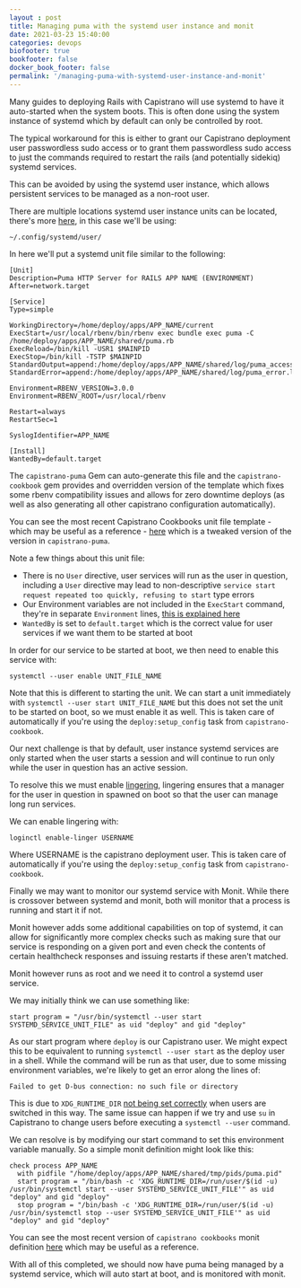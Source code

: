 ```yaml
---
layout : post
title: Managing puma with the systemd user instance and monit
date: 2021-03-23 15:40:00
categories: devops
biofooter: true
bookfooter: false
docker_book_footer: false
permalink: '/managing-puma-with-systemd-user-instance-and-monit'
---
```


Many guides to deploying Rails with Capistrano will use systemd to have it auto-started when the system boots. This is often done using the system instance of systemd which by default can only be controlled by root.

The typical workaround for this is either to grant our Capistrano deployment user passwordless sudo access or to grant them passwordless sudo access to just the commands required to restart the rails (and potentially sidekiq) systemd services.

This can be avoided by using the systemd user instance, which allows persistent services to be managed as a non-root user.

<!-- More -->

There are multiple locations systemd user instance units can be located, there's more [here](https://wiki.archlinux.org/index.php/systemd/User), in this case we'll be using: 

```
~/.config/systemd/user/
```

In here we'll put a systemd unit file similar to the following:

```
[Unit]
Description=Puma HTTP Server for RAILS APP NAME (ENVIRONMENT)
After=network.target

[Service]
Type=simple

WorkingDirectory=/home/deploy/apps/APP_NAME/current
ExecStart=/usr/local/rbenv/bin/rbenv exec bundle exec puma -C /home/deploy/apps/APP_NAME/shared/puma.rb
ExecReload=/bin/kill -USR1 $MAINPID
ExecStop=/bin/kill -TSTP $MAINPID
StandardOutput=append:/home/deploy/apps/APP_NAME/shared/log/puma_access.log
StandardError=append:/home/deploy/apps/APP_NAME/shared/log/puma_error.log

Environment=RBENV_VERSION=3.0.0
Environment=RBENV_ROOT=/usr/local/rbenv

Restart=always
RestartSec=1

SyslogIdentifier=APP_NAME

[Install]
WantedBy=default.target
```

The `capistrano-puma` Gem can auto-generate this file and the `capistrano-cookbook` gem provides and overridden version of the template which fixes some rbenv compatibility issues and allows for zero downtime deploys (as well as also generating all other capistrano configuration automatically).

You can see the most recent Capistrano Cookbooks unit file template - which may be useful as a reference - [here](https://github.com/TalkingQuickly/capistrano-cookbook/blob/master/lib/generators/capistrano/reliably_deploying_rails/templates/puma.service.erb) which is a tweaked version of the version in `capistrano-puma`.

Note a few things about this unit file:

- There is no `User` directive, user services will run as the user in question, including a `User` directive may lead to non-descriptive `service start request repeated too quickly, refusing to start` type errors
- Our Environment variables are not included in the `ExecStart` command, they're in separate `Environment` lines, [this is explained here](http://www.talkingquickly.co.uk/capistrano-puma-neither-valid-executable-nor-absolute-path)
- `WantedBy` is set to `default.target` which is the correct value for user services if we want them to be started at boot

In order for our service to be started at boot, we then need to enable this service with:

```
systemctl --user enable UNIT_FILE_NAME
```

Note that this is different to starting the unit. We can start a unit immediately with `systemctl --user start UNIT_FILE_NAME` but this does not set the unit to be started on boot, so we must enable it as well. This is taken care of automatically if you're using the `deploy:setup_config` task from `capistrano-cookbook`.

Our next challenge is that by default, user instance systemd services are only started when the user starts a session and will continue to run only while the user in question has an active session.

To resolve this we must enable [lingering](http://manpages.ubuntu.com/manpages/xenial/man1/loginctl.1.html), lingering ensures that a manager for the user in question in spawned on boot so that the user can manage long run services.

We can enable lingering with:

```
loginctl enable-linger USERNAME
```

Where USERNAME is the capistrano deployment user. This is taken care of automatically if you're using the `deploy:setup_config` task from `capistrano-cookbook`.

Finally we may want to monitor our systemd service with Monit. While there is crossover between systemd and monit, both will monitor that a process is running and start it if not.

Monit however adds some additional capabilities on top of systemd, it can allow for significantly more complex checks such as making sure that our service is responding on a given port and even check the contents of certain healthcheck responses and issuing restarts if these aren't matched.

Monit however runs as root and we need it to control a systemd user service.

We may initially think we can use something like:

```
start program = "/usr/bin/systemctl --user start SYSTEMD_SERVICE_UNIT_FILE" as uid "deploy" and gid "deploy"
```

As our start program where `deploy` is our Capistrano user. We might expect this to be equivalent to running `systemctl --user start` as the deploy user in a shell. While the command will be run as that user, due to some missing environment variables, we're likely to get an error along the lines of:

```
Failed to get D-bus connection: no such file or directory
```

This is due to `XDG_RUNTIME_DIR` [not being set correctly](https://serverfault.com/questions/936985/cannot-use-systemctl-user-due-to-failed-to-get-d-bus-connection-permission) when users are switched in this way. The same issue can happen if we try and use `su` in Capistrano to change users before executing a `systemctl --user` command.

We can resolve is by modifying our start command to set this environment variable manually. So a simple monit definition might look like this:

```
check process APP_NAME
  with pidfile "/home/deploy/apps/APP_NAME/shared/tmp/pids/puma.pid"
  start program = "/bin/bash -c 'XDG_RUNTIME_DIR=/run/user/$(id -u) /usr/bin/systemctl start --user SYSTEMD_SERVICE_UNIT_FILE'" as uid "deploy" and gid "deploy"
  stop program = "/bin/bash -c 'XDG_RUNTIME_DIR=/run/user/$(id -u) /usr/bin/systemctl stop --user SYSTEMD_SERVICE_UNIT_FILE'" as uid "deploy" and gid "deploy"
```

You can see the most recent version of `capistrano cookbooks` monit definition [here](https://github.com/TalkingQuickly/capistrano-cookbook/blob/master/lib/generators/capistrano/reliably_deploying_rails/templates/puma_monit.conf.erb) which may be useful as a reference.

With all of this completed, we should now have puma being managed by a systemd service, which will auto start at boot, and is monitored with monit.